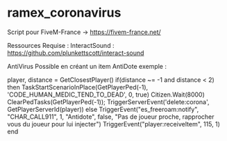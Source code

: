 # ramex_coronavirus
Script pour FiveM-France -> https://fivem-france.net/

Ressources Requise : 
InteractSound : https://github.com/plunkettscott/interact-sound

AntiVirus Possible en créant un item AntiDote exemple :

player, distance = GetClosestPlayer()
if(distance ~= -1 and distance < 2) then
  TaskStartScenarioInPlace(GetPlayerPed(-1), 'CODE_HUMAN_MEDIC_TEND_TO_DEAD', 0, true)
  Citizen.Wait(8000)
  ClearPedTasks(GetPlayerPed(-1));
  TriggerServerEvent('delete:corona', GetPlayerServerId(player))
else
  TriggerEvent("es_freeroam:notify", "CHAR_CALL911", 1, "Antidote", false, "Pas de joueur proche, rapprocher vous du joueur pour lui injecter")
  TriggerEvent("player:receiveItem", 115, 1)
end

